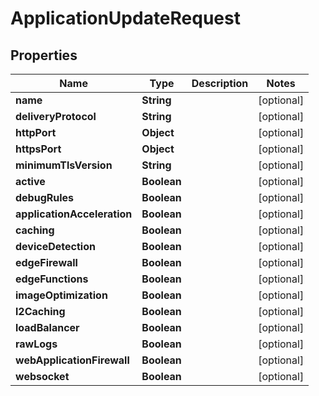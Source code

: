 

# ApplicationUpdateRequest


## Properties

| Name | Type | Description | Notes |
|------------ | ------------- | ------------- | -------------|
|**name** | **String** |  |  [optional] |
|**deliveryProtocol** | **String** |  |  [optional] |
|**httpPort** | **Object** |  |  [optional] |
|**httpsPort** | **Object** |  |  [optional] |
|**minimumTlsVersion** | **String** |  |  [optional] |
|**active** | **Boolean** |  |  [optional] |
|**debugRules** | **Boolean** |  |  [optional] |
|**applicationAcceleration** | **Boolean** |  |  [optional] |
|**caching** | **Boolean** |  |  [optional] |
|**deviceDetection** | **Boolean** |  |  [optional] |
|**edgeFirewall** | **Boolean** |  |  [optional] |
|**edgeFunctions** | **Boolean** |  |  [optional] |
|**imageOptimization** | **Boolean** |  |  [optional] |
|**l2Caching** | **Boolean** |  |  [optional] |
|**loadBalancer** | **Boolean** |  |  [optional] |
|**rawLogs** | **Boolean** |  |  [optional] |
|**webApplicationFirewall** | **Boolean** |  |  [optional] |
|**websocket** | **Boolean** |  |  [optional] |



